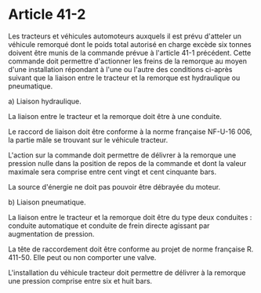 # Article 41-2

Les tracteurs et véhicules automoteurs auxquels il est prévu d'atteler un véhicule remorqué dont le poids total autorisé en charge excède six tonnes doivent être munis de la commande prévue à l'article 41-1 précédent. Cette commande doit permettre d'actionner les freins de la remorque au moyen d'une installation répondant à l'une ou l'autre des conditions ci-après suivant que la liaison entre le tracteur et la remorque est hydraulique ou pneumatique.

a) Liaison hydraulique.

La liaison entre le tracteur et la remorque doit être à une conduite.

Le raccord de liaison doit être conforme à la norme française NF-U-16 006, la partie mâle se trouvant sur le véhicule tracteur.

L'action sur la commande doit permettre de délivrer à la remorque une pression nulle dans la position de repos de la commande et dont la valeur maximale sera comprise entre cent vingt et cent cinquante bars.

La source d'énergie ne doit pas pouvoir être débrayée du moteur.

b) Liaison pneumatique.

La liaison entre le tracteur et la remorque doit être du type deux conduites : conduite automatique et conduite de frein directe agissant par augmentation de pression.

La tête de raccordement doit être conforme au projet de norme française R. 411-50. Elle peut ou non comporter une valve.

L'installation du véhicule tracteur doit permettre de délivrer à la remorque une pression comprise entre six et huit bars.
